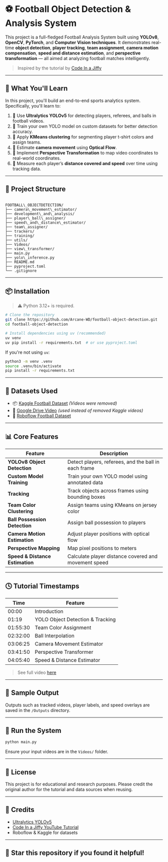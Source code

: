 
# ⚽ Football Object Detection & Analysis System

This project is a full-fledged Football Analysis System built using **YOLOv8**, **OpenCV**, **PyTorch**, and **Computer Vision techniques**. It demonstrates real-time **object detection**, **player tracking**, **team assignment**, **camera motion compensation**, **speed and distance estimation**, and **perspective transformation** — all aimed at analyzing football matches intelligently.

> Inspired by the tutorial by [Code In a Jiffy](https://youtu.be/neBZ6huolkg?si=FriMCuD-GnvYV-1a)

---

## 🧠 What You'll Learn

In this project, you'll build an end-to-end sports analytics system. Specifically, you'll learn to:

1. 🧠 Use **Ultralytics YOLOv5** for detecting players, referees, and balls in football videos.
2. 🧪 Train your own YOLO model on custom datasets for better detection accuracy.
3. 🎨 Apply **KMeans clustering** for segmenting player t-shirt colors and assign teams.
4. 🎥 Estimate **camera movement** using **Optical Flow**.
5. 🧭 Implement **Perspective Transformation** to map video coordinates to real-world coordinates.
6. 🏃 Measure each player’s **distance covered and speed** over time using tracking data.

---

## 🚀 Project Structure

```

FOOTBALL\_OBJECTDETECTION/
├── camera\_movement\_estimator/
├── development\_and\_analysis/
├── player\_ball\_assigner/
├── speed\_and\_distance\_estimator/
├── team\_assigner/
├── trackers/
├── training/
├── utils/
├── Videos/
├── view\_transformer/
├── main.py
├── yolo\_inference.py
├── README.md
├── pyproject.toml
└── .gitignore

````

---

## 📦 Installation

> ⚠️ Python 3.12+ is required.

```bash
# Clone the repository
git clone https://github.com/Arcane-WD/football-object-detection.git
cd football-object-detection

# Install dependencies using uv (recommended)
uv venv
uv pip install -r requirements.txt  # or use pyproject.toml
````

If you're not using `uv`:

```bash
python3 -m venv .venv
source .venv/bin/activate
pip install -r requirements.txt
```

---

## 📁 Datasets Used

* 📦 [Kaggle Football Dataset](https://www.kaggle.com/competitions/d...) *(Videos were removed)*
* 📼 [Google Drive Video](https://drive.google.com/file/d/1t6ag...) *(used instead of removed Kaggle videos)*
* 🎯 [Roboflow Football Dataset](https://universe.roboflow.com/roboflow...)

---

## 📊 Core Features

| Feature                         | Description                                          |
| ------------------------------- | ---------------------------------------------------- |
| **YOLOv8 Object Detection**     | Detect players, referees, and the ball in each frame |
| **Custom Model Training**       | Train your own YOLO model using annotated data       |
| **Tracking**                    | Track objects across frames using bounding boxes     |
| **Team Color Clustering**       | Assign teams using KMeans on jersey color            |
| **Ball Possession Detection**   | Assign ball possession to players                    |
| **Camera Motion Estimation**    | Adjust player positions with optical flow            |
| **Perspective Mapping**         | Map pixel positions to meters                        |
| **Speed & Distance Estimation** | Calculate player distance covered and movement speed |

---

## 🕓 Tutorial Timestamps

| Time     | Feature                          |
| -------- | -------------------------------- |
| 00:00    | Introduction                     |
| 01:19    | YOLO Object Detection & Tracking |
| 01:55:30 | Team Color Assignment            |
| 02:32:00 | Ball Interpolation               |
| 03:06:25 | Camera Movement Estimator        |
| 03:41:50 | Perspective Transformer          |
| 04:05:40 | Speed & Distance Estimator       |

> See full video [here](https://youtu.be/neBZ6huolkg?si=FriMCuD-GnvYV-1a)

---

## 📂 Sample Output

Outputs such as tracked videos, player labels, and speed overlays are saved in the `/Outputs` directory.

---

## 🔧 Run the System

```bash
python main.py
```

Ensure your input videos are in the `Videos/` folder.

---

## 🧾 License

This project is for educational and research purposes. Please credit the original author for the tutorial and data sources when reusing.

---

## 🙌 Credits

* [Ultralytics YOLOv5](https://github.com/ultralytics/ultralytics)
* [Code In a Jiffy YouTube Tutorial](https://youtu.be/neBZ6huolkg?si=FriMCuD-GnvYV-1a)
* Roboflow & Kaggle for datasets

---

## 🌟 Star this repository if you found it helpful!

```
